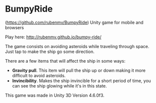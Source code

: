 BumpyRide
=========
(https://github.com/rubenmv/BumpyRide)
Unity game for mobile and browsers

Play here: http://rubenmv.github.io/bumpy-ride/

The game consists on avoiding asteroids while traveling through space. Just tap to make the ship go some direction.

There are a few items that will affect the ship in some ways:
- **Gravity pull**. This item will pull the ship up or down making it more difficult to avoid asteroids.
- **Invincibility**. Makes the ship invincible for a short period of time, you can see the ship glowing while it's in this state.

This game was made in Unity 3D Version 4.6.0f3.
